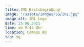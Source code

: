 ```yaml
---
title: IMI Erstibegrüßung
image: "/assets/images/SG/imi.jpg"
image_alt: IMI Logo
date: 25.06.2021
time: ab 9:45 Uhr
location: Campus WH
tag: sg
---
```

